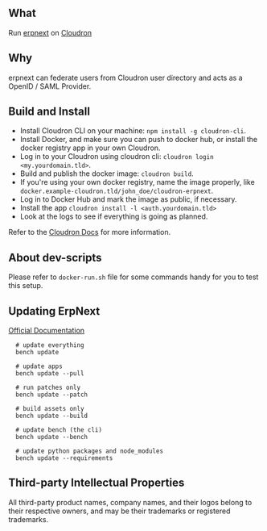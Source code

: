 ## What

Run [erpnext](https://www.erpnext.com/) on [Cloudron](https://cloudron.io)

## Why

erpnext can federate users from Cloudron user directory and acts as a OpenID / SAML Provider.

## Build and Install

- Install Cloudron CLI on your machine: `npm install -g cloudron-cli`.
- Install Docker, and make sure you can push to docker hub, or install the docker registry app in your own Cloudron.
- Log in to your Cloudron using cloudron cli: `cloudron login <my.yourdomain.tld>`.
- Build and publish the docker image: `cloudron build`.
- If you're using your own docker registry, name the image properly,
  like `docker.example-cloudron.tld/john_doe/cloudron-erpnext`.
- Log in to Docker Hub and mark the image as public, if necessary.
- Install the app `cloudron install -l <auth.yourdomain.tld>`
- Look at the logs to see if everything is going as planned.

Refer to the [Cloudron Docs](https://docs.cloudron.io/packaging/cli) for more information.

## About dev-scripts
Please refer to `docker-run.sh` file for some commands handy for you to test this setup.


## Updating ErpNext
[Official Documentation](https://frappeframework.com/docs/v14/user/en/production-setup#updating)
```shell
  # update everything
  bench update
  
  # update apps
  bench update --pull
  
  # run patches only
  bench update --patch
  
  # build assets only
  bench update --build
  
  # update bench (the cli)
  bench update --bench
  
  # update python packages and node_modules
  bench update --requirements
```

## Third-party Intellectual Properties

All third-party product names, company names, and their logos belong to their respective owners, and may be their
trademarks or registered trademarks.